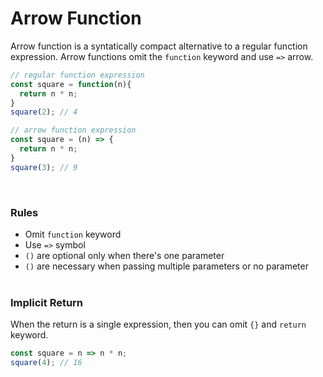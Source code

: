 # Arrow Function
Arrow function is a syntatically compact alternative to a regular function expression. Arrow functions omit the `function` keyword and use `=>` arrow.

```javascript
// regular function expression
const square = function(n){
  return n * n;
}
square(2); // 4

// arrow function expression
const square = (n) => {
  return n * n;
}
square(3); // 9
```
<br/>

### Rules
* Omit `function` keyword
* Use `=>` symbol
* `()` are optional only when there's one parameter
* `()` are necessary when passing multiple parameters or no parameter 
<br/><br/>


### Implicit Return
When the return is a single expression, then you can omit `{}` and `return` keyword.
```javascript
const square = n => n * n;
square(4); // 16
```
